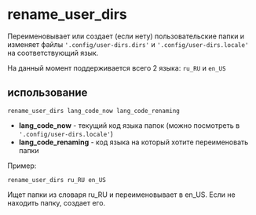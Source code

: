 # rename_user_dirs

Переименовывает или создает (если нету) пользовательские папки и изменяет файлы `'.config/user-dirs.dirs'` и `'.config/user-dirs.locale'` на соответствующий язык.

На данный момент поддерживается всего 2 языка: `ru_RU` и `en_US`

## использование

```
rename_user_dirs lang_code_now lang_code_renaming
```

- **lang_code_now** - текущий код языка папок (можно посмотреть в `'.config/user-dirs.locale'`)
- **lang_code_renaming** - код языка на который хотите переименовать папки

Пример:

```
rename_user_dirs ru_RU en_US
```

Ищет папки из словаря ru_RU и переименовывает в en_US. Если не находить папку, создает его.
